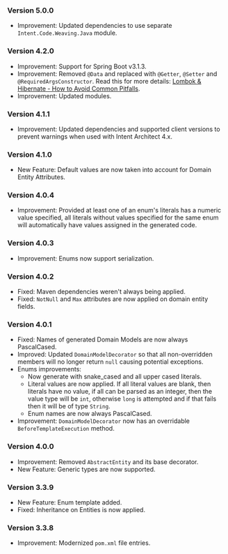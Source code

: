 ### Version 5.0.0

- Improvement: Updated dependencies to use separate `Intent.Code.Weaving.Java` module.

### Version 4.2.0

- Improvement: Support for Spring Boot v3.1.3.
- Improvement: Removed `@Data` and replaced with `@Getter`, `@Setter` and `@RequiredArgsConstructor`. Read this for more details: [Lombok & Hibernate - How to Avoid Common Pitfalls](https://thorben-janssen.com/lombok-hibernate-how-to-avoid-common-pitfalls/).
- Improvement: Updated modules.

### Version 4.1.1

- Improvement: Updated dependencies and supported client versions to prevent warnings when used with Intent Architect 4.x.

### Version 4.1.0

- New Feature: Default values are now taken into account for Domain Entity Attributes.

### Version 4.0.4

- Improvement: Provided at least one of an enum's literals has a numeric value specified, all literals without values specified for the same enum will automatically have values assigned in the generated code.

### Version 4.0.3

- Improvement: Enums now support serialization.

### Version 4.0.2

- Fixed: Maven dependencies weren't always being applied.
- Fixed: `NotNull` and `Max` attributes are now applied on domain entity fields.

### Version 4.0.1

- Fixed: Names of generated Domain Models are now always PascalCased.
- Improved: Updated `DomainModelDecorator` so that all non-overridden members will no longer return `null` causing potential exceptions.
- Enums improvements:
    - Now generate with snake_cased and all upper cased literals.
    - Literal values are now applied. If all literal values are blank, then literals have no value, if all can be parsed as an integer, then the value type will be `int`, otherwise `long` is attempted and if that fails then it will be of type `String`.
    - Enum names are now always PascalCased.
- Improvement: `DomainModelDecorator` now has an overridable `BeforeTemplateExecution` method.

### Version 4.0.0

- Improvement: Removed `AbstractEntity` and its base decorator.
- New Feature: Generic types are now supported.

### Version 3.3.9

- New Feature: Enum template added.
- Fixed: Inheritance on Entities is now applied.

### Version 3.3.8

- Improvement: Modernized `pom.xml` file entries.
